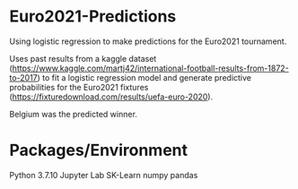 # Euro2021-Predictions

Using logistic regression to make predictions for the Euro2021 tournament.

Uses past results from a kaggle dataset (https://www.kaggle.com/martj42/international-football-results-from-1872-to-2017) to fit a logistic regression model and generate predictive probabilities for the Euro2021 fixtures (https://fixturedownload.com/results/uefa-euro-2020). 

Belgium was the predicted winner.

# Packages/Environment
Python 3.7.10
Jupyter Lab
SK-Learn
numpy
pandas
